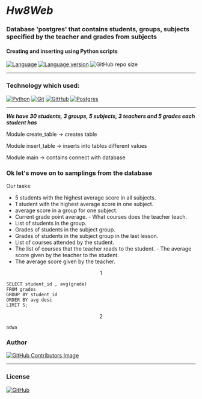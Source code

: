 # *Hw8Web*

### Database 'postgres' that contains students, groups, subjects specified by the teacher and grades from subjects
#### Creating and inserting using Python scripts

[![Language](https://img.shields.io/badge/language-python-blue?&style=plastic)](https://www.python.org)
[![Language version](https://img.shields.io/badge/version-3.10-red?&style=plastic)](https://www.python.org/downloads/)
![GitHub repo size](https://img.shields.io/badge/repo%20size-39%20kB-pink?&style=plastic)

---

### Technology which used:
[![Python](https://img.shields.io/badge/python-3670A0?style=for-the-badge&logo=python&logoColor=ffdd54)](https://www.python.org)
[![Git](https://img.shields.io/badge/git-%23F05033.svg?style=for-the-badge&logo=git&logoColor=white)](https://github.com/)
[![GitHub](https://img.shields.io/badge/github-%23121011.svg?style=for-the-badge&logo=github&logoColor=white)](https://git-scm.com/)
[![Postgres](https://img.shields.io/badge/postgres-%23316192.svg?style=for-the-badge&logo=postgresql&logoColor=white)](https://www.postgresql.org/)

---

***We have 30 students, 3 groups, 5 subjects, 3 teachers and 5 grades each student has***

Module create_table -> creates table

Module insert_table -> inserts into tables different values

Module main -> contains connect with database


### Ok let's move on to samplings from the database
Our tasks:

* 5 students with the highest average score in all subjects.
* 1 student with the highest average score in one subject.
* average score in a group for one subject.
* Current grade point average. - What courses does the teacher teach.
* List of students in the group.
* Grades of students in the subject group.
* Grades of students in the subject group in the last lesson.
* List of courses attended by the student.
* The list of courses that the teacher reads to the student. - The average score given by the teacher to the student.
* The average score given by the teacher.
<p align="center">1</p>

    SELECT student_id , avg(grade) 
    FROM grades
    GROUP BY student_id
    ORDER BY avg desc 
    LIMIT 5;

<p align="center">2</p>

    adwa

### Author
[![GitHub Contributors Image](https://contrib.rocks/image?repo=LeadShadow/hw6web)](https://github.com/LeadShadow)

---
### License

[![GitHub](https://img.shields.io/github/license/LeadShadow/hw7web)](https://github.com/LeadShadow/hw7web/blob/main/LICENSE)
